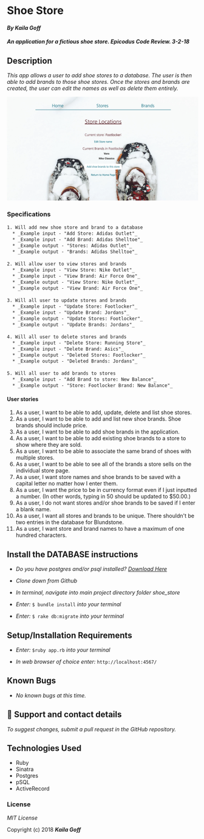 # Shoe Store

#### _By Kaila Goff_

#### _An application for a fictious shoe store. Epicodus Code Review. 3-2-18_

## Description

_This app allows a user to add shoe stores to a database. The user is then able to add brands to those shoe stores. Once the stores and brands are created, the user can edit the names as well as delete them entirely._

<kbd><img src="public/img/screenshot.png" alt=""></kbd>


### Specifications
    1. Will add new shoe store and brand to a database
      * _Example input - "Add Store: Adidas Outlet"_
      * _Example input - "Add Brand: Adidas Shelltoe"_
      * _Example output - "Stores: Adidas Outlet"_
      * _Example output - "Brands: Adidas Shelltoe"_

    2. Will allow user to view stores and brands
      * _Example input - "View Store: Nike Outlet"_
      * _Example input - "View Brand: Air Force One"_
      * _Example output - "View Store: Nike Outlet"_
      * _Example output - "View Brand: Air Force One"_

    3. Will all user to update stores and brands
      * _Example input - "Update Store: Footlocker"_
      * _Example input - "Update Brand: Jordans"_
      * _Example output - "Update Stores: Footlocker"_
      * _Example output - "Update Brands: Jordans"_

    4. Will all user to delete stores and brands
      * _Example input - "Delete Store: Running Store"_
      * _Example input - "Delete Brand: Asics"_
      * _Example output - "Deleted Stores: Footlocker"_
      * _Example output - "Deleted Brands: Jordans"_

    5. Will all user to add brands to stores
      * _Example input - "Add Brand to store: New Balance"_
      * _Example output - "Store: Footlocker Brand: New Balance"_

#### User stories

  1. As a user, I want to be able to add, update, delete and list shoe stores.
  2. As a user, I want to be able to add and list new shoe brands. Shoe brands should include price.
  3. As a user, I want to be able to add shoe brands in the application.
  4. As a user, I want to be able to add existing shoe brands to a store to show where they are sold.
  5. As a user, I want to be able to associate the same brand of shoes with multiple stores.
  6. As a user, I want to be able to see all of the brands a store sells on the individual store page.
  7. As a user, I want store names and shoe brands to be saved with a capital letter no matter how I enter them.
  8. As a user, I want the price to be in currency format even if I just inputted a number. (In other words, typing in 50 should be updated to $50.00.)
  9. As a user, I do not want stores and/or shoe brands to be saved if I enter a blank name.
  10. As a user, I want all stores and brands to be unique. There shouldn't be two entries in the database for Blundstone.
  11. As a user, I want store and brand names to have a maximum of one hundred characters.


## Install the DATABASE instructions

* _Do you have postgres and/or psql installed? [Download Here](https://www.postgresql.org/download/)_

* _Clone down from Github_

* _In terminal, navigate into main project directory folder shoe_store_

* _Enter:_ ``` $ bundle install ``` _into your terminal_

* _Enter:_ ``` $ rake db:migrate ``` _into your terminal_


## Setup/Installation Requirements

* _Enter:_ ```$ruby app.rb``` _into your terminal_

* _In web browser of choice enter:_ ```http://localhost:4567/```


## Known Bugs

  * _No known bugs at this time._

## 📧 Support and contact details

  _To suggest changes, submit a pull request in the GitHub repository._

## Technologies Used

  * Ruby
  * Sinatra
  * Postgres
  * pSQL
  * ActiveRecord

### License

  *MIT License*

Copyright (c) 2018 **_Kaila Goff_**
